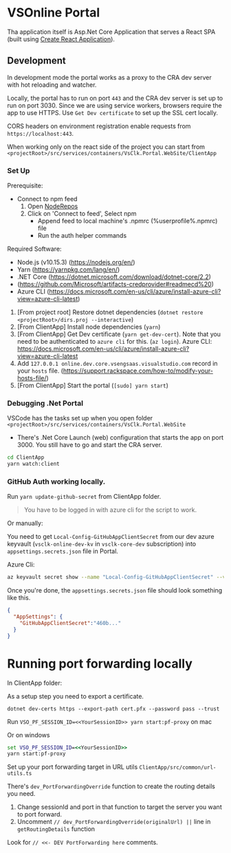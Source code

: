 # VSOnline Portal

Tha application itself is Asp.Net Core Application that serves a React SPA (built using [Create React Application](https://github.com/facebook/create-react-app)).

## Development

In development mode the portal works as a proxy to the CRA dev server with hot reloading and watcher.

Locally, the portal has to run on port `443` and the CRA dev server is set up to run on port 3030. Since we are using service workers, browsers require the app to use HTTPS. Use `Get Dev certificate` to set up the SSL cert locally.

CORS headers on environment registration enable requests from `https://localhost:443`.

When working only on the react side of the project you can start from `<projectRoot>/src/services/containers/VsClk.Portal.WebSite/ClientApp`

### Set Up

Prerequisite:
- Connect to npm feed
  1. Open [NodeRepos](https://devdiv.visualstudio.com/DefaultCollection/OnlineServices/_packaging?_a=feed&feed=NodeRepos)
  2. Click on 'Connect to feed', Select npm
      - Append feed to local machine's .npmrc (%userprofile%\.npmrc) file
      - Run the auth helper commands

Required Software:
- Node.js (v10.15.3) (https://nodejs.org/en/)
- Yarn (https://yarnpkg.com/lang/en/)
- .NET Core (https://dotnet.microsoft.com/download/dotnet-core/2.2)
- (https://github.com/Microsoft/artifacts-credprovider#readmecd%20)
- Azure CLI (https://docs.microsoft.com/en-us/cli/azure/install-azure-cli?view=azure-cli-latest)

1. [From project root] Restore dotnet dependencies (`dotnet restore <projectRoot>/dirs.proj --interactive`)
2. [From ClientApp] Install node dependencies (`yarn`)
3. [From ClientApp] Get Dev certificate (`yarn get-dev-cert`). Note that you need to be authenticated to `azure cli` for this. (`az login`). Azure CLI: https://docs.microsoft.com/en-us/cli/azure/install-azure-cli?view=azure-cli-latest
4. Add `127.0.0.1 online.dev.core.vsengsaas.visualstudio.com` record in your `hosts` file. (https://support.rackspace.com/how-to/modify-your-hosts-file/)    
5. [From ClientApp] Start the portal (`[sudo] yarn start`)

### Debugging .Net Portal 

VSCode has the tasks set up when you open folder `<projectRoot>/src/services/containers/VsClk.Portal.WebSite`

- There's .Net Core Launch (web) configuration that starts the app on port 3000. You still have to go and start the CRA server.

```sh
cd ClientApp
yarn watch:client
```

### GitHub Auth working locally.

Run `yarn update-github-secret` from ClientApp folder.
> You have to be logged in with azure cli for the script to work.

Or manually:

You need to get `Local-Config-GitHubAppClientSecret` from our dev azure keyvault (`vsclk-online-dev-kv` in `vsclk-core-dev` subscription) into `appsettings.secrets.json` file in Portal.

Azure Cli:
```sh
az keyvault secret show --name "Local-Config-GitHubAppClientSecret" --vault-name "vsclk-online-dev-kv" --sub "vsclk-core-dev"
```

Once you're done, the `appsettings.secrets.json` file should look something like this.

```json
{
  "AppSettings": {
    "GitHubAppClientSecret":"460b..."
  }
}
```

# Running port forwarding locally
In ClientApp folder:

As a setup step you need to export a certificate.

```
dotnet dev-certs https --export-path cert.pfx --password pass --trust
```

Run `VSO_PF_SESSION_ID=<<YourSessionID>> yarn start:pf-proxy` on mac

Or on windows
``` cmd
set VSO_PF_SESSION_ID=<<YourSessionID>>
yarn start:pf-proxy
```

Set up your port forwarding target in URL utils `ClientApp/src/common/url-utils.ts`

There's `dev_PortForwardingOverride` function to create the routing details you need.

1. Change sessionId and port in that function to target the server you want to port forward.
2. Uncomment `// dev_PortForwardingOverride(originalUrl) ||` line in `getRoutingDetails` function

Look for `// <<- DEV PortForwarding here` comments.